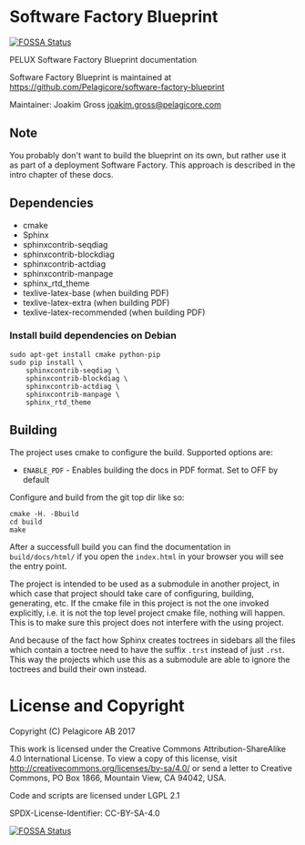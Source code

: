 # Software Factory Blueprint
[![FOSSA Status](https://app.fossa.io/api/projects/git%2Bgithub.com%2Fchuanjin%2Fsoftware-factory-blueprint.svg?type=shield)](https://app.fossa.io/projects/git%2Bgithub.com%2Fchuanjin%2Fsoftware-factory-blueprint?ref=badge_shield)

PELUX Software Factory Blueprint documentation

Software Factory Blueprint is maintained at https://github.com/Pelagicore/software-factory-blueprint

Maintainer: Joakim Gross <joakim.gross@pelagicore.com>

## Note
You probably don't want to build the blueprint on its own, but rather use it as part of a deployment
Software Factory. This approach is described in the intro chapter of these docs.

## Dependencies
* cmake
* Sphinx
* sphinxcontrib-seqdiag
* sphinxcontrib-blockdiag
* sphinxcontrib-actdiag
* sphinxcontrib-manpage
* sphinx\_rtd\_theme
* texlive-latex-base (when building PDF)
* texlive-latex-extra (when building PDF)
* texlive-latex-recommended (when building PDF)

###  Install build dependencies on Debian

```
sudo apt-get install cmake python-pip
sudo pip install \
    sphinxcontrib-seqdiag \
    sphinxcontrib-blockdiag \
    sphinxcontrib-actdiag \
    sphinxcontrib-manpage \
    sphinx_rtd_theme
```


## Building
The project uses cmake to configure the build. Supported options are:

* `ENABLE_PDF` - Enables building the docs in PDF format. Set to OFF by default

Configure and build from the git top dir like so:

    cmake -H. -Bbuild
    cd build
    make

After a successfull build you can find the documentation in `build/docs/html/`
if you open the `index.html` in your browser you will see the entry point.

The project is intended to be used as a submodule in another project, in
which case that project should take care of configuring, building, generating,
etc. If the cmake file in this project is not the one invoked explicitly,
i.e. it is not the top level project cmake file, nothing will happen. This
is to make sure this project does not interfere with the using project.

And because of the fact how Sphinx creates toctrees in sidebars all the files
which contain a toctree need to have the suffix `.trst` instead of just `.rst`.
This way the projects which use this as a submodule are able to ignore the
toctrees and build their own instead.

# License and Copyright
Copyright (C) Pelagicore AB 2017

This work is licensed under the Creative Commons
Attribution-ShareAlike 4.0 International License. To view a copy of
this license, visit http://creativecommons.org/licenses/by-sa/4.0/ or
send a letter to Creative Commons, PO Box 1866, Mountain View, CA
94042, USA.

Code and scripts are licensed under LGPL 2.1

SPDX-License-Identifier: CC-BY-SA-4.0



[![FOSSA Status](https://app.fossa.io/api/projects/git%2Bgithub.com%2Fchuanjin%2Fsoftware-factory-blueprint.svg?type=large)](https://app.fossa.io/projects/git%2Bgithub.com%2Fchuanjin%2Fsoftware-factory-blueprint?ref=badge_large)
